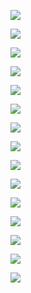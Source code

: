 ![](assets/2022-05-05-10-11-55-image.png)

![](assets/2022-05-05-10-14-03-image.png)

![](assets/2022-05-05-10-15-36-image.png)

![](assets/2022-05-05-10-17-12-image.png)

![](assets/2022-05-05-10-18-25-image.png)

![](assets/2022-05-05-10-19-17-image.png)

![](assets/2022-05-05-10-21-14-image.png)

![](assets/2022-05-05-10-24-40-image.png)

![](assets/2022-05-05-10-26-23-image.png)

![](assets/2022-05-05-10-29-36-image.png)

![](assets/2022-05-05-10-30-33-image.png)

![](assets/2022-05-05-10-31-51-image.png)

![](assets/2022-05-05-10-34-04-image.png)

![](assets/2022-05-05-10-34-18-image.png)

![](assets/2022-05-05-10-35-22-image.png)
